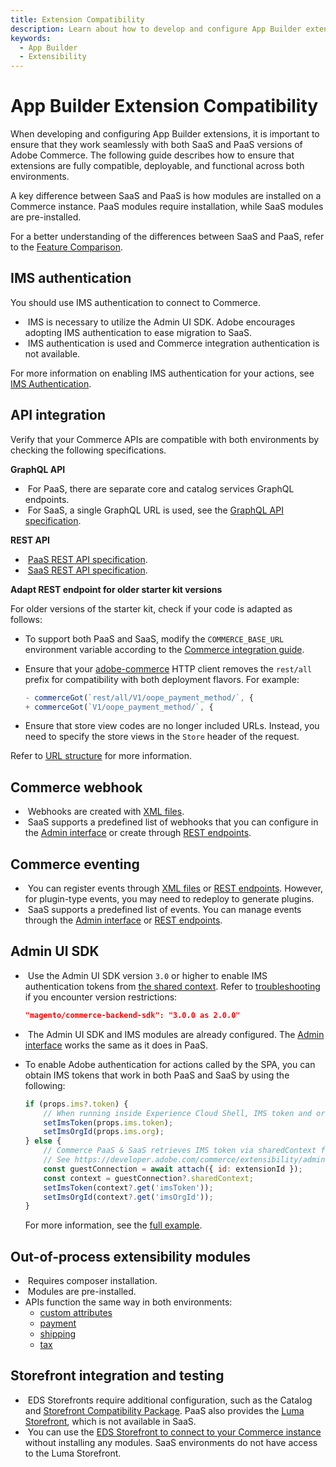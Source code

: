 ```yaml
---
title: Extension Compatibility
description: Learn about how to develop and configure App Builder extensions to work seamlessly with both SaaS and PaaS versions of Adobe Commerce.
keywords:
  - App Builder
  - Extensibility
---
```


# App Builder Extension Compatibility

When developing and configuring App Builder extensions, it is important to ensure that they work seamlessly with both SaaS and PaaS versions of Adobe Commerce. The following guide describes how to ensure that extensions are fully compatible, deployable, and functional across both environments.

A key difference between SaaS and PaaS is how modules are installed on a Commerce instance. PaaS modules require installation, while SaaS modules are pre-installed.

For a better understanding of the differences between SaaS and PaaS, refer to the [Feature Comparison](https://experienceleague.adobe.com/en/docs/commerce/cloud-service/feature-comparison).

## IMS authentication

You should use IMS authentication to connect to Commerce.

- &#8203;<Edition name="paas" /> IMS is necessary to utilize the Admin UI SDK. Adobe encourages adopting IMS authentication to ease migration to SaaS.
- &#8203;<Edition name="saas" /> IMS authentication is used and Commerce integration authentication is not available.

For more information on enabling IMS authentication for your actions, see [IMS Authentication](../starter-kit/checkout/connect.md#adobe-identity-management-service-ims).

## API integration

Verify that your Commerce APIs are compatible with both environments by checking the following specifications.

**GraphQL API**

- &#8203;<Edition name="paas" /> For PaaS, there are separate core and catalog services GraphQL endpoints.
- &#8203;<Edition name="saas" /> For SaaS, a single GraphQL URL is used, see the [GraphQL API specification](https://developer.adobe.com/commerce/services/reference/cloud/graphql/).

**REST API**

- &#8203;<Edition name="paas" /> [PaaS REST API specification](https://developer.adobe.com/commerce/webapi/rest/quick-reference/).
- &#8203;<Edition name="saas" /> [SaaS REST API specification](https://developer.adobe.com/commerce/services/reference/cloud/rest/).

**Adapt REST endpoint for older starter kit versions**

For older versions of the starter kit, check if your code is adapted as follows:

- To support both PaaS and SaaS, modify the `COMMERCE_BASE_URL` environment variable according to the [Commerce integration guide](https://developer.adobe.com/commerce/extensibility/starter-kit/checkout/connect/).
- Ensure that your [adobe-commerce](https://github.com/adobe/commerce-checkout-starter-kit/blob/main/lib/adobe-commerce.js) HTTP client removes the `rest/all` prefix for compatibility with both deployment flavors. For example:

    ```javascript
    - commerceGot(`rest/all/V1/oope_payment_method/`, {
    + commerceGot(`V1/oope_payment_method/`, {
    ```
- Ensure that store view codes are no longer included URLs. Instead, you need to specify the store views in the `Store` header of the request.

<InlineAlert variant="info" slots="text" />

Refer to [URL structure](https://developer.adobe.com/commerce/webapi/rest/#url-structure-1) for more information.

## Commerce webhook

- &#8203;<Edition name="paas" /> Webhooks are created with [XML files](../webhooks/create-webhooks.md).
- &#8203;<Edition name="saas" /> SaaS supports a predefined list of webhooks that you can configure in the [Admin interface](../webhooks/create-webhooks.md#define-webhook-properties) or create through [REST endpoints](../webhooks/api.md).

## Commerce eventing

- &#8203;<Edition name="paas" /> You can register events through [XML files](../events/module-development.md#register-events) or [REST endpoints](../events/api.md). However, for plugin-type events, you may need to redeploy to generate plugins.
- &#8203;<Edition name="saas" /> SaaS supports a predefined list of events. You can manage events through the [Admin interface](../events/create-events.md) or [REST endpoints](../events/api.md).

## Admin UI SDK

- &#8203;<Edition name="paas" /> Use the Admin UI SDK version `3.0` or higher to enable IMS authentication tokens from [the shared context](../admin-ui-sdk/extension-points/index.md#shared-contexts). Refer to [troubleshooting](../admin-ui-sdk/troubleshooting.md#issues-upgrading-to-major-admin-ui-sdk-version) if you encounter version restrictions:

    ```json
    "magento/commerce-backend-sdk": "3.0.0 as 2.0.0"
    ```

- &#8203;<Edition name="saas" /> The Admin UI SDK and IMS modules are already configured. The [Admin interface](../admin-ui-sdk/configuration.md) works the same as it does in PaaS.
- To enable Adobe authentication for actions called by the SPA, you can obtain IMS tokens that work in both PaaS and SaaS by using the following:

    ```javascript
    if (props.ims?.token) {
        // When running inside Experience Cloud Shell, IMS token and orgId can be accessed via props.ims.
        setImsToken(props.ims.token);
        setImsOrgId(props.ims.org);
    } else {
        // Commerce PaaS & SaaS retrieves IMS token via sharedContext from Admin UI SDK v3.0+
        // See https://developer.adobe.com/commerce/extensibility/admin-ui-sdk/extension-points/#shared-contexts
        const guestConnection = await attach({ id: extensionId });
        const context = guestConnection?.sharedContext;
        setImsToken(context?.get('imsToken'));
        setImsOrgId(context?.get('imsOrgId'));
    }
    ```

    For more information, see the [full example](https://github.com/adobe/commerce-checkout-starter-kit/blob/main/commerce-backend-ui-1/web-src/src/components/MainPage.js).

## Out-of-process extensibility modules

- &#8203;<Edition name="paas" /> Requires composer installation.
- &#8203;<Edition name="saas" /> Modules are pre-installed.
- APIs function the same way in both environments:
  - [custom attributes](https://developer.adobe.com/commerce/services/cloud/guides/custom-attributes/)
  - [payment](../starter-kit/checkout/payment-reference.md)
  - [shipping](../starter-kit/checkout/shipping-reference.md)
  - [tax](../starter-kit/checkout/tax-reference.md)

## Storefront integration and testing

- &#8203;<Edition name="paas" /> EDS Storefronts require additional configuration, such as the Catalog and [Storefront Compatibility Package](https://experienceleague.adobe.com/developer/commerce/storefront/setup/configuration/storefront-compatibility/install/). PaaS also provides the [Luma Storefront](https://experienceleague.adobe.com/docs/commerce/frontend/guide/storefront/luma.html), which is not available in SaaS.
- &#8203;<Edition name="saas" /> You can use the [EDS Storefront to connect to your Commerce instance](https://experienceleague.adobe.com/en/docs/commerce/cloud-service/storefront) without installing any modules. SaaS environments do not have access to the Luma Storefront.
